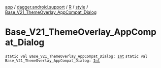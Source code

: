 [app](../../../index.md) / [dagger.android.support](../../index.md) / [R](../index.md) / [style](index.md) / [Base_V21_ThemeOverlay_AppCompat_Dialog](./-base_-v21_-theme-overlay_-app-compat_-dialog.md)

# Base_V21_ThemeOverlay_AppCompat_Dialog

`static val Base_V21_ThemeOverlay_AppCompat_Dialog: `[`Int`](https://kotlinlang.org/api/latest/jvm/stdlib/kotlin/-int/index.html)
`static val Base_V21_ThemeOverlay_AppCompat_Dialog: `[`Int`](https://kotlinlang.org/api/latest/jvm/stdlib/kotlin/-int/index.html)